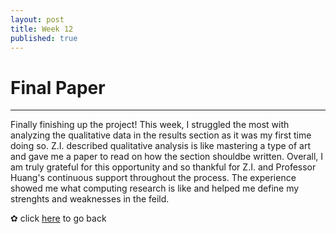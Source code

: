 ```yaml
---
layout: post
title: Week 12
published: true
---
```


# Final Paper   
***
Finally finishing up the project! This week, I struggled the most with analyzing the qualitative data in the results section as it was my first time doing so. Z.I. described qualitative analysis is like mastering a type of art and gave me a paper to read on how the section shouldbe written. Overall, I am truly grateful for this opportunity and so thankful for Z.I. and Professor Huang's continuous support throughout the process. The experience showed me what computing research is like and helped me define my strenghts and weaknesses in the feild. 

✿ click [here](https://momentine.github.io/) to go back
